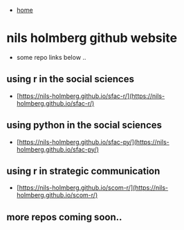 - [home](https://nils-holmberg.github.io/)

# nils holmberg github website

- some repo links below ..

## using r in the social sciences

- [https://nils-holmberg.github.io/sfac-r/](https://nils-holmberg.github.io/sfac-r/)

## using python in the social sciences

- [https://nils-holmberg.github.io/sfac-py/](https://nils-holmberg.github.io/sfac-py/)

## using r in strategic communication

- [https://nils-holmberg.github.io/scom-r/](https://nils-holmberg.github.io/scom-r/)

## more repos coming soon..


